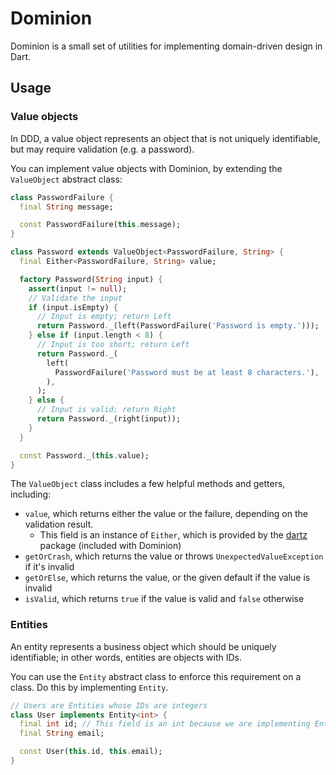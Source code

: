 # Dominion

Dominion is a small set of utilities for implementing domain-driven design in Dart.

## Usage

### Value objects

In DDD, a value object represents an object that is not uniquely identifiable, but may require validation (e.g. a password).

You can implement value objects with Dominion, by extending the `ValueObject` abstract class:

```dart
class PasswordFailure {
  final String message;

  const PasswordFailure(this.message);
}

class Password extends ValueObject<PasswordFailure, String> {
  final Either<PasswordFailure, String> value;

  factory Password(String input) {
    assert(input != null);
    // Validate the input
    if (input.isEmpty) {
      // Input is empty; return Left
      return Password._(left(PasswordFailure('Password is empty.')));
    } else if (input.length < 8) {
      // Input is too short; return Left
      return Password._(
        left(
          PasswordFailure('Password must be at least 8 characters.'),
        ),
      );
    } else {
      // Input is valid; return Right
      return Password._(right(input));
    }
  }

  const Password._(this.value);
}
```

The `ValueObject` class includes a few helpful methods and getters, including:

- `value`, which returns either the value or the failure, depending on the validation result.
  - This field is an instance of `Either`, which is provided by the [dartz](https://pub.dev/packages/dartz) package (included with Dominion)
- `getOrCrash`, which returns the value or throws `UnexpectedValueException` if it's invalid
- `getOrElse`, which returns the value, or the given default if the value is invalid
- `isValid`, which returns `true` if the value is valid and `false` otherwise

### Entities

An entity represents a business object which should be uniquely identifiable; in other words, entities are objects with IDs.

You can use the `Entity` abstract class to enforce this requirement on a class. Do this by implementing `Entity`.

```dart
// Users are Entities whose IDs are integers
class User implements Entity<int> {
  final int id; // This field is an int because we are implementing Entity<int>
  final String email;

  const User(this.id, this.email);
}
```

